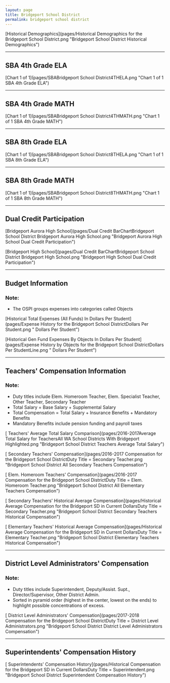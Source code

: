 ```yaml
---
layout: page
title: Bridgeport School District
permalink: bridgeport school district
---
```



[Historical Demographics](pages/Historical Demographics for the Bridgeport School District.png "Bridgeport School District Historical Demographics")

___

## SBA 4th Grade ELA

[Chart 1 of 1](pages/SBABridgeport School District4THELA.png "Chart 1 of 1 SBA 4th Grade ELA")


___

## SBA 4th Grade MATH

[Chart 1 of 1](pages/SBABridgeport School District4THMATH.png "Chart 1 of 1 SBA 4th Grade MATH")


___

## SBA 8th Grade ELA

[Chart 1 of 1](pages/SBABridgeport School District8THELA.png "Chart 1 of 1 SBA 8th Grade ELA")


___

## SBA 8th Grade MATH

[Chart 1 of 1](pages/SBABridgeport School District8THMATH.png "Chart 1 of 1 SBA 8th Grade MATH")


___

## Dual Credit Participation

[Bridgeport Aurora High School](pages/Dual Credit BarChartBridgeport School District Bridgeport Aurora High School.png "Bridgeport Aurora High School Dual Credit Participation")

[Bridgeport High School](pages/Dual Credit BarChartBridgeport School District Bridgeport High School.png "Bridgeport High School Dual Credit Participation")


___

## Budget Information
### Note:
- The OSPI groups expenses into categories called Objects

[Historical Total Expenses (All Funds) In Dollars Per Student](pages/Expense History for the Bridgeport School DistrictDollars Per Student.png " Dollars Per Student")

[Historical Gen Fund Expenses By Objects In Dollars Per Student](pages/Expense History by Objects for the Bridgeport School DistrictDollars Per StudentLine.png " Dollars Per Student")


___

## Teachers' Compensation Information
### Note:
- Duty titles include Elem. Homeroom Teacher, Elem. Specialist Teacher, Other Teacher, Secondary Teacher
- Total Salary = Base Salary + Supplemental Salary
- Total Compensation = Total Salary + Insurance Benefits + Mandatory Benefits
- Mandatory Benefits include pension funding and payroll taxes

[ Teachers' Average Total Salary Comparison](pages/2016-2017Average Total Salary for TeachersAll WA School Districts With Bridgeport Highlighted.png "Bridgeport School District Teachers Average Total Salary")

[ Secondary Teachers' Compensation](pages/2016-2017 Compensation for the Bridgeport School DistrictDuty Title = Secondary Teacher.png "Bridgeport School District All Secondary Teachers Compensation")

[ Elem. Homeroom Teachers' Compensation](pages/2016-2017 Compensation for the Bridgeport School DistrictDuty Title = Elem. Homeroom Teacher.png "Bridgeport School District All Elementary Teachers Compensation")

[ Secondary Teachers' Historical Average Compensation](pages/Historical Average Compensation for the Bridgeport SD in Current DollarsDuty Title = Secondary Teacher.png "Bridgeport School District Secondary Teachers Historical Compensation")

[ Elementary Teachers' Historical Average Compensation](pages/Historical Average Compensation for the Bridgeport SD in Current DollarsDuty Title = Elementary Teacher.png "Bridgeport School District Elementary Teachers Historical Compensation")


___

## District Level Administrators' Compensation

### Note:
- Duty titles include Superintendent, Deputy/Assist. Supt., Director/Supervisor, Other District Admin.
- Sorted in pyramid order (highest in the center, lowest on the ends) to highlight possible concentrations of excess.

[ District Level Administrators' Compensation](pages/2017-2018 Compensation for the Bridgeport School DistrictDuty Title = District Level Administrators.png "Bridgeport School District District Level Administrators Compensation")


___

## Superintendents' Compensation History

[ Superintendents' Compensation History](pages/Historical Compensation for the Bridgeport SD in Current DollarsDuty Title = Superintendent.png "Bridgeport School District Superintendent Compensation History")

